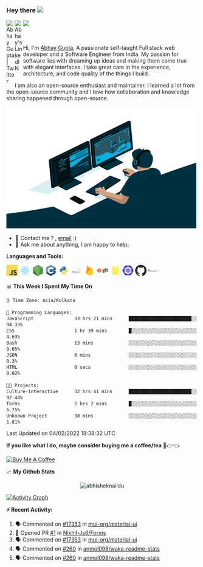 ### Hey there <img src="https://media.giphy.com/media/hvRJCLFzcasrR4ia7z/giphy.gif" width="25px">
<a href="https://twitter.com/akgupta0777">
  <img align="left" alt="Abhay Gupta | Twitter" width="22px" src="https://raw.githubusercontent.com/peterthehan/peterthehan/master/assets/twitter.svg" />
</a>
<a href="https://www.linkedin.com/in/abhay-gupta-88bb67188/">
  <img align="left" alt="Abhay's LinkedIN" width="22px" src="https://raw.githubusercontent.com/peterthehan/peterthehan/master/assets/linkedin.svg" />
</a>

![](https://visitor-badge.glitch.me/badge?page_id=akgupta0777.akgupta0777)

<br />

Hi, I'm [Abhay Gupta](https://twitter.com/akgupta0777), A passionate self-taught Full stack web developer and a Software Engineer from India. My passion for software lies with dreaming up ideas and making them come true with elegant interfaces. I take great care in the experience, architecture, and code quality of the things I build.

I am also an open-source enthusiast and maintainer. I learned a lot from the open-source community and I love how collaboration and knowledge sharing happened through open-source.


  <img alt="GIF" src="https://github.com/akgupta0777/akgupta0777/blob/main/animated.gif?raw=true" width="500" height="320" />
  
- 💼 Contact me ? , [email](mailto:akgupta0777@gmail.com) :)
- 💬 Ask me about anything, I am happy to help;

**Languages and Tools:**  

<code><img height="30" src="https://raw.githubusercontent.com/github/explore/80688e429a7d4ef2fca1e82350fe8e3517d3494d/topics/javascript/javascript.png"></code>
<code><img height="30" src="https://raw.githubusercontent.com/github/explore/80688e429a7d4ef2fca1e82350fe8e3517d3494d/topics/react/react.png"></code>
<code><img height="30" src="https://raw.githubusercontent.com/github/explore/80688e429a7d4ef2fca1e82350fe8e3517d3494d/topics/nodejs/nodejs.png"></code>
<code><img height="30" src="https://raw.githubusercontent.com/github/explore/80688e429a7d4ef2fca1e82350fe8e3517d3494d/topics/cpp/cpp.png"></code>
<code><img height="30" src="https://raw.githubusercontent.com/github/explore/80688e429a7d4ef2fca1e82350fe8e3517d3494d/topics/python/python.png"></code>
<code><img height="30" src="https://raw.githubusercontent.com/github/explore/80688e429a7d4ef2fca1e82350fe8e3517d3494d/topics/mysql/mysql.png"></code>
<code><img height="30" src="https://raw.githubusercontent.com/github/explore/80688e429a7d4ef2fca1e82350fe8e3517d3494d/topics/firebase/firebase.png"></code>
<code><img height="30" src="https://raw.githubusercontent.com/github/explore/80688e429a7d4ef2fca1e82350fe8e3517d3494d/topics/git/git.png"></code>
<code><img height="30" src="https://raw.githubusercontent.com/github/explore/13295c57999765ac9ffa3281942a72ab08b79de2/topics/database/database.png"></code>
<code><img height="30" src="https://raw.githubusercontent.com/github/explore/80688e429a7d4ef2fca1e82350fe8e3517d3494d/topics/eslint/eslint.png"></code>
<code><img height="30" src="https://raw.githubusercontent.com/github/explore/89bdd9644f44d1b12180fd512b95574fe4c54617/topics/github-api/github-api.png"></code>
<code><img height="30" src="https://raw.githubusercontent.com/github/explore/80688e429a7d4ef2fca1e82350fe8e3517d3494d/topics/mongodb/mongodb.png"></code>

<!--START_SECTION:waka-->
📊 **This Week I Spent My Time On** 

```text
⌚︎ Time Zone: Asia/Kolkata

💬 Programming Languages: 
JavaScript               33 hrs 21 mins      ███████████████████████░░   94.33% 
CSS                      1 hr 39 mins        █░░░░░░░░░░░░░░░░░░░░░░░░   4.69% 
Bash                     13 mins             ░░░░░░░░░░░░░░░░░░░░░░░░░   0.65% 
JSON                     6 mins              ░░░░░░░░░░░░░░░░░░░░░░░░░   0.3% 
HTML                     0 secs              ░░░░░░░░░░░░░░░░░░░░░░░░░   0.02%

🐱‍💻 Projects: 
Culture-Interactive      32 hrs 41 mins      ███████████████████████░░   92.44% 
forms                    2 hrs 2 mins        █░░░░░░░░░░░░░░░░░░░░░░░░   5.75% 
Unknown Project          38 mins             ░░░░░░░░░░░░░░░░░░░░░░░░░   1.81%

```


 Last Updated on 04/02/2022 18:38:32 UTC
<!--END_SECTION:waka-->

**If you like what I do, maybe consider buying me a coffee/tea** 🥺👉👈

<a href="https://www.buymeacoffee.com/akgupta0777" target="_blank"><img src="https://cdn.buymeacoffee.com/buttons/v2/default-red.png" alt="Buy Me A Coffee" width="150" ></a>

📈 **My Github Stats**

<p align="center"> <img src="https://github-readme-stats.vercel.app/api?username=akgupta0777&show_icons=true&theme=gotham" alt="abhisheknaiidu" />

[![Activity Graph](https://activity-graph.herokuapp.com/graph?username=akgupta0777&custom_title=Abhay's%20Activity%20Graph&theme=react-dark&hide_border=true)](https://github.com/ashutosh00710/github-readme-activity-graph)

**:zap: Recent Activity:**

<!--START_SECTION:activity-->
1. 🗣 Commented on [#17353](https://github.com/mui-org/material-ui/issues/17353) in [mui-org/material-ui](https://github.com/mui-org/material-ui)
2. 💪 Opened PR [#1](https://github.com/Nikhil-Js6/Forms/pull/1) in [Nikhil-Js6/Forms](https://github.com/Nikhil-Js6/Forms)
3. 🗣 Commented on [#17353](https://github.com/mui-org/material-ui/issues/17353) in [mui-org/material-ui](https://github.com/mui-org/material-ui)
4. 🗣 Commented on [#260](https://github.com/anmol098/waka-readme-stats/issues/260) in [anmol098/waka-readme-stats](https://github.com/anmol098/waka-readme-stats)
5. 🗣 Commented on [#260](https://github.com/anmol098/waka-readme-stats/issues/260) in [anmol098/waka-readme-stats](https://github.com/anmol098/waka-readme-stats)
<!--END_SECTION:activity-->




